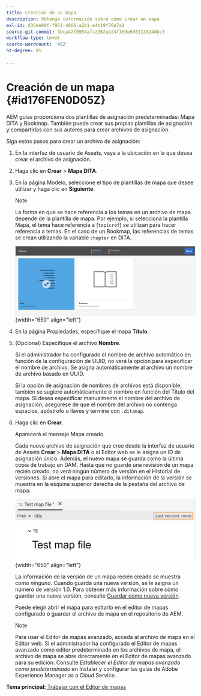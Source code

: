 ```yaml
---
title: Creación de un mapa
description: Obtenga información sobre cómo crear un mapa
exl-id: d35ee09f-f951-4866-a2b1-e4b19f76e7a1
source-git-commit: 3bca42f0954afc2362ab24f369e698113324dbc3
workflow-type: tm+mt
source-wordcount: '452'
ht-degree: 0%

---
```


# Creación de un mapa {#id176FEN0D05Z}

AEM guías proporciona dos plantillas de asignación predeterminadas: Mapa DITA y Bookmap. También puede crear sus propias plantillas de asignación y compartirlas con sus autores para crear archivos de asignación.

Siga estos pasos para crear un archivo de asignación:

1. En la interfaz de usuario de Assets, vaya a la ubicación en la que desea crear el archivo de asignación.

1. Haga clic en **Crear** \> **Mapa DITA**.

1. En la página Modelo, seleccione el tipo de plantillas de mapa que desee utilizar y haga clic en **Siguiente**.

   >[!NOTE]
   >
   > La forma en que se hace referencia a los temas en un archivo de mapa depende de la plantilla de mapa. Por ejemplo, si selecciona la plantilla Mapa, el tema hace referencia a \(`topicref`\) se utilizan para hacer referencia a temas. En el caso de un Bookmap, las referencias de temas se crean utilizando la variable `chapter` en DITA.

   ![](images/map-template.png){width="650" align="left"}

1. En la página Propiedades, especifique el mapa **Título**.

1. \(Opcional\) Especifique el archivo **Nombre**.

   Si el administrador ha configurado el nombre de archivo automático en función de la configuración de UUID, no verá la opción para especificar el nombre de archivo. Se asigna automáticamente al archivo un nombre de archivo basado en UUID.

   Si la opción de asignación de nombres de archivos está disponible, también se sugiere automáticamente el nombre en función del Título del mapa. Si desea especificar manualmente el nombre del archivo de asignación, asegúrese de que el nombre del archivo no contenga espacios, apóstrofo o llaves y termine con `.ditamap`.

1. Haga clic en **Crear**.

   Aparecerá el mensaje Mapa creado.

   Cada nuevo archivo de asignación que cree desde la interfaz de usuario de Assets **Crear** \> **Mapa DITA** o al Editor web se le asigna un ID de asignación único. Además, el nuevo mapa se guarda como la última copia de trabajo en DAM. Hasta que no guarde una revisión de un mapa recién creado, no verá ningún número de versión en el Historial de versiones. Si abre el mapa para editarlo, la información de la versión se muestra en la esquina superior derecha de la pestaña del archivo de mapa:

   ![](images/first-version-map-none.png){width="650" align="left"}

   La información de la versión de un mapa recién creado se muestra como *ninguno*. Cuando guarda una nueva versión, se le asigna un número de versión 1.0. Para obtener más información sobre cómo guardar una nueva versión, consulte [Guardar como nueva versión](web-editor-features.md#save-as-new-version-id209ME400GXA).

   Puede elegir abrir el mapa para editarlo en el editor de mapas configurado o guardar el archivo de mapa en el repositorio de AEM.

   >[!NOTE]
   >
   > Para usar el Editor de mapas avanzado, acceda al archivo de mapa en el Editor web. Si el administrador ha configurado el Editor de mapas avanzado como editor predeterminado en los archivos de mapa, el archivo de mapa se abre directamente en el Editor de mapas avanzado para su edición. Consulte *Establecer el Editor de mapas avanzado como predeterminado* en Instalar y configurar las guías de Adobe Experience Manager as a Cloud Service.


**Tema principal:**[ Trabajar con el Editor de mapas](map-editor.md)
